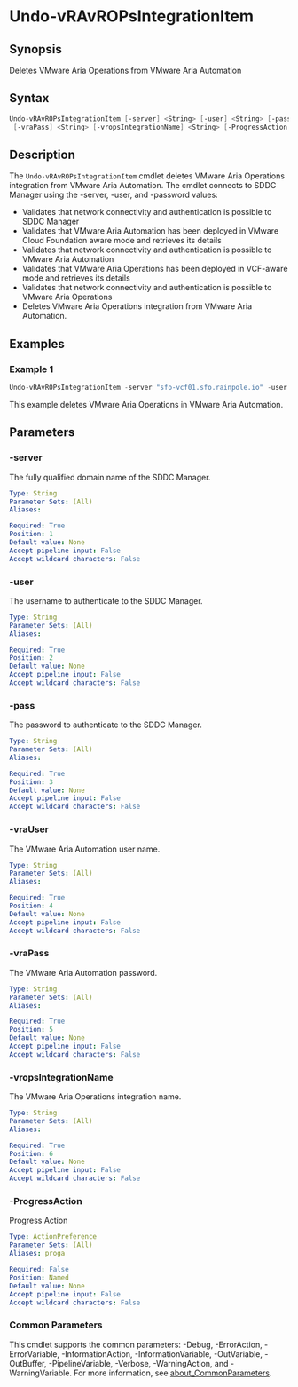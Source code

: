 # Undo-vRAvROPsIntegrationItem

## Synopsis

Deletes VMware Aria Operations from VMware Aria Automation

## Syntax

```powershell
Undo-vRAvROPsIntegrationItem [-server] <String> [-user] <String> [-pass] <String> [-vraUser] <String>
 [-vraPass] <String> [-vropsIntegrationName] <String> [-ProgressAction <ActionPreference>] [<CommonParameters>]
```

## Description

The `Undo-vRAvROPsIntegrationItem` cmdlet deletes VMware Aria Operations integration from VMware Aria Automation.
The cmdlet connects to SDDC Manager using the -server, -user, and -password values:

- Validates that network connectivity and authentication is possible to SDDC Manager
- Validates that VMware Aria Automation has been deployed in VMware Cloud Foundation aware mode and retrieves its details
- Validates that network connectivity and authentication is possible to VMware Aria Automation
- Validates that VMware Aria Operations has been deployed in VCF-aware mode and retrieves its details
- Validates that network connectivity and authentication is possible to VMware Aria Operations
- Deletes VMware Aria Operations integration from VMware Aria Automation.

## Examples

### Example 1

```powershell
Undo-vRAvROPsIntegrationItem -server "sfo-vcf01.sfo.rainpole.io" -user "administrator@vsphere.local" -pass "VMw@re1!"  -vraUser "svc-vra-vrops@sfo.rainpole.io@vIDMAuthSource" -vraPass "VMw@re1!" -vropsIntegrationName "VMware Aria Operations"
```

This example deletes VMware Aria Operations in VMware Aria Automation.

## Parameters

### -server

The fully qualified domain name of the SDDC Manager.

```yaml
Type: String
Parameter Sets: (All)
Aliases:

Required: True
Position: 1
Default value: None
Accept pipeline input: False
Accept wildcard characters: False
```

### -user

The username to authenticate to the SDDC Manager.

```yaml
Type: String
Parameter Sets: (All)
Aliases:

Required: True
Position: 2
Default value: None
Accept pipeline input: False
Accept wildcard characters: False
```

### -pass

The password to authenticate to the SDDC Manager.

```yaml
Type: String
Parameter Sets: (All)
Aliases:

Required: True
Position: 3
Default value: None
Accept pipeline input: False
Accept wildcard characters: False
```

### -vraUser

The VMware Aria Automation user name.

```yaml
Type: String
Parameter Sets: (All)
Aliases:

Required: True
Position: 4
Default value: None
Accept pipeline input: False
Accept wildcard characters: False
```

### -vraPass

The VMware Aria Automation password.

```yaml
Type: String
Parameter Sets: (All)
Aliases:

Required: True
Position: 5
Default value: None
Accept pipeline input: False
Accept wildcard characters: False
```

### -vropsIntegrationName

The VMware Aria Operations integration name.

```yaml
Type: String
Parameter Sets: (All)
Aliases:

Required: True
Position: 6
Default value: None
Accept pipeline input: False
Accept wildcard characters: False
```

### -ProgressAction

Progress Action

```yaml
Type: ActionPreference
Parameter Sets: (All)
Aliases: proga

Required: False
Position: Named
Default value: None
Accept pipeline input: False
Accept wildcard characters: False
```

### Common Parameters

This cmdlet supports the common parameters: -Debug, -ErrorAction, -ErrorVariable, -InformationAction, -InformationVariable, -OutVariable, -OutBuffer, -PipelineVariable, -Verbose, -WarningAction, and -WarningVariable. For more information, see [about_CommonParameters](http://go.microsoft.com/fwlink/?LinkID=113216).
